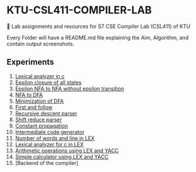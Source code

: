 # KTU-CSL411-COMPILER-LAB

 📝 Lab assignments and resources for S7 CSE Compiler Lab (CSL411) of KTU

 Every Folder will have a README.md file explaining the Aim, Algorithm, and contain output screenshots.
 ## Experiments
 1. [Lexical analyzer in c](https://github.com/SRA-V/KTU-CSL411-COMPILER-LAB/tree/main/experiments/lexical%20analyzer)
 2. [Epsilon closure of all states](https://github.com/SRA-V/KTU-CSL411-COMPILER-LAB/tree/main/experiments/epsilon%20closure%20of%20all%20states)
 3. [Epsilon NFA to NFA without epsilon transition](https://github.com/SRA-V/KTU-CSL411-COMPILER-LAB/tree/main/experiments/epsilon%20NFA%20to%20NFA)
 4. [NFA to DFA](https://github.com/SRA-V/KTU-CSL411-COMPILER-LAB/tree/main/experiments/NFA%20to%20DFA)
 5. [Minimization of DFA](https://github.com/SRA-V/KTU-CSL411-COMPILER-LAB/tree/main/experiments/minization%20of%20DFA)
 6. [First and follow](https://github.com/SRA-V/KTU-CSL411-COMPILER-LAB/tree/main/experiments/first%20and%20follow)
 7. [Recursive descent parser](https://github.com/SRA-V/KTU-CSL411-COMPILER-LAB/tree/main/experiments/recursive%20descent%20parser)
 8. [Shift reduce parser](https://github.com/SRA-V/KTU-CSL411-COMPILER-LAB/tree/main/experiments/shift%20reduce%20parser)
 9. [Constant propagation](https://github.com/SRA-V/KTU-CSL411-COMPILER-LAB/tree/main/experiments/constant%20propagation)
 10. [Intermediate code generator](https://github.com/SRA-V/KTU-CSL411-COMPILER-LAB/tree/main/experiments/intermediate%20code)
 11. [Number of words and line in LEX](https://github.com/SRA-V/KTU-CSL411-COMPILER-LAB/tree/main/experiments/lex%20count%20words%20lines)
 12. [Lexical analyzer for c in LEX](https://github.com/SRA-V/KTU-CSL411-COMPILER-LAB/tree/main/experiments/lex%20lexical%20analyzer)
 13. [Arithmetic operations using LEX and YACC](https://github.com/SRA-V/KTU-CSL411-COMPILER-LAB/tree/main/experiments/yacc%20arithmetic%20operations)
 14. [Simple calculator using LEX and YACC](https://github.com/SRA-V/KTU-CSL411-COMPILER-LAB/tree/main/experiments/yacc%20calculator)
 15. [Backend of the compiler]
